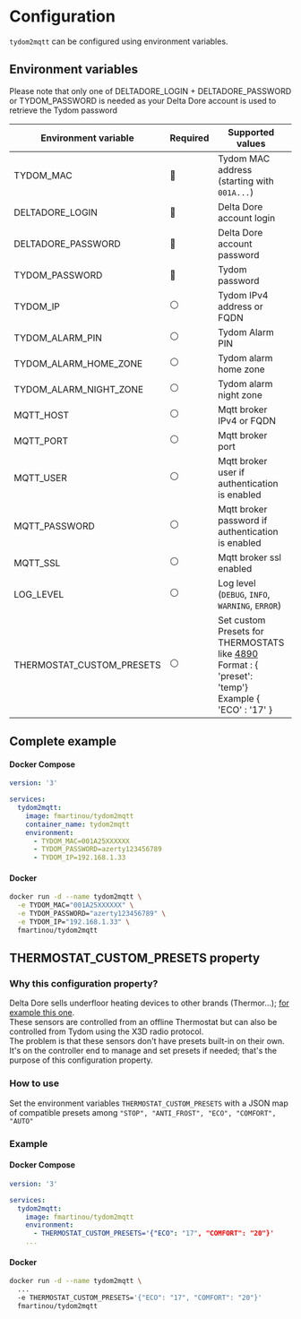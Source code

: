 # Configuration
`tydom2mqtt` can be configured using environment variables.

## Environment variables

Please note that only one of DELTADORE_LOGIN + DELTADORE_PASSWORD or TYDOM_PASSWORD is needed as your Delta Dore account is used to retrieve the Tydom password

| Environment variable      | Required       | Supported values                                                                                                                                                                                                           | Default value when missing |
|---------------------------|----------------|----------------------------------------------------------------------------------------------------------------------------------------------------------------------------------------------------------------------------|----------------------------|
| TYDOM_MAC                 | :red_circle:   | Tydom MAC address (starting with `001A...`)                                                                                                                                                                                |                            |
| DELTADORE_LOGIN           | :red_circle:   | Delta Dore account login                                                                                                                                                                                                   |                            |
| DELTADORE_PASSWORD        | :red_circle:   | Delta Dore account password                                                                                                                                                                                                |                            |
| TYDOM_PASSWORD            | :red_circle:   | Tydom password                                                                                                                                                                                                             |                            |
| TYDOM_IP                  | :white_circle: | Tydom IPv4 address or FQDN                                                                                                                                                                                                 | `mediation.tydom.com`      |
| TYDOM_ALARM_PIN           | :white_circle: | Tydom Alarm PIN                                                                                                                                                                                                            | `None`                     |
| TYDOM_ALARM_HOME_ZONE     | :white_circle: | Tydom alarm home zone                                                                                                                                                                                                      | `1`                        |
| TYDOM_ALARM_NIGHT_ZONE    | :white_circle: | Tydom alarm night zone                                                                                                                                                                                                     | `2`                        |
| MQTT_HOST                 | :white_circle: | Mqtt broker IPv4 or FQDN                                                                                                                                                                                                   | `localhost`                |
| MQTT_PORT                 | :white_circle: | Mqtt broker port                                                                                                                                                                                                           | `1883`                     |
| MQTT_USER                 | :white_circle: | Mqtt broker user if authentication is enabled                                                                                                                                                                              | `None`                     |
| MQTT_PASSWORD             | :white_circle: | Mqtt broker password if authentication is enabled                                                                                                                                                                          | `None`                     |
| MQTT_SSL                  | :white_circle: | Mqtt broker ssl enabled                                                                                                                                                                                                    | `false`                    |
| LOG_LEVEL                 | :white_circle: | Log level (`DEBUG`, `INFO`, `WARNING`, `ERROR`)                                                                                                                                                                            | `ERROR`                    |
| THERMOSTAT_CUSTOM_PRESETS | :white_circle: | Set custom Presets for THERMOSTATS like [4890](https://www.deltadore.fr/domotique/gestion-chauffage/micromodule-recepteur/recepteur-rf4890-ref-6050615) <br/> Format : { 'preset': 'temp'} <br/> Example { 'ECO' : '17' }  |                            |

## Complete example

<!-- tabs:start -->
#### **Docker Compose**
```yaml
version: '3'

services:
  tydom2mqtt:
    image: fmartinou/tydom2mqtt
    container_name: tydom2mqtt
    environment:
      - TYDOM_MAC=001A25XXXXXX
      - TYDOM_PASSWORD=azerty123456789
      - TYDOM_IP=192.168.1.33
```
#### **Docker**
```bash
docker run -d --name tydom2mqtt \
  -e TYDOM_MAC="001A25XXXXXX" \
  -e TYDOM_PASSWORD="azerty123456789" \
  -e TYDOM_IP="192.168.1.33" \  
  fmartinou/tydom2mqtt
```
<!-- tabs:end -->

## THERMOSTAT_CUSTOM_PRESETS property

### Why this configuration property?

Delta Dore sells underfloor heating devices to other brands (Thermor...); [for example this one](https://www.deltadore.fr/domotique/gestion-chauffage/micromodule-recepteur/recepteur-rf4890-ref-6050615). \
These sensors are controlled from an offline Thermostat but can also be controlled from Tydom using the X3D radio protocol. \
The problem is that these sensors don't have presets built-in on their own. \
It's on the controller end to manage and set presets if needed; that's the purpose of this configuration property.

### How to use

Set the environment variables `THERMOSTAT_CUSTOM_PRESETS` with a JSON map of compatible presets among
`"STOP", "ANTI_FROST", "ECO", "COMFORT", "AUTO"`

### Example


<!-- tabs:start -->
#### **Docker Compose**
```yaml
version: '3'

services:
  tydom2mqtt:
    image: fmartinou/tydom2mqtt
    environment:
      - THERMOSTAT_CUSTOM_PRESETS='{"ECO": "17", "COMFORT": "20"}'
    ...
```
#### **Docker**
```bash
docker run -d --name tydom2mqtt \
  ...
  -e THERMOSTAT_CUSTOM_PRESETS='{"ECO": "17", "COMFORT": "20"}'
  fmartinou/tydom2mqtt
```
<!-- tabs:end -->
